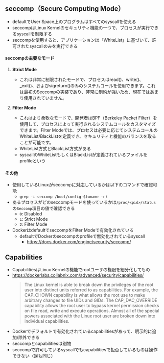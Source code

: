 ## seccomp（Secure Computing Mode）
- defaultでUser Space上のプログラムはすべてのsyscallを使える
- seccompはLinux Kernelのセキュリティ機能の一つで、プロセスが実行できるsyscallを制限する
- seccompを使用すると、アプリケーションは「WhiteList」に基づいて、許可されたsyscallのみを実行できる

#### seccompの主要なモード
1. **Strict Mode**
   - これは非常に制限されたモードで、プロセスはread()、write()、_exit()、およびsigreturn()のみのシステムコールを使用できます。これは最初のSeccompの実装であり、非常に制約が強いため、現在ではあまり使用されていません。

2. **Filter Mode**
   - これはより柔軟なモードで、開発者はBPF（Berkeley Packet Filter）を使用して、プロセスによって実行されるシステムコールをカスタマイズできます。Filter Modeでは、プロセスは必要に応じてシステムコールのWhiteList/BlackListを定義でき、セキュリティと機能のバランスを取ることが可能です。
   - WhiteList方式とBlackList方式がある
   - syscallのWhiteListもしくはBlackListが定義されているファイルをprofileという

#### その他
- 使用しているLinuxがseccompに対応しているかは以下のコマンドで確認可能
  - `grep -i seccomp /boot/config-$(uname -r)`
- あるプロセスがどのseccompモードを使っているかは`/proc/<pid>/status`の`Seccomp`項目の値で確認できる
  - `0`: Disabled
  - `1`: Strict Mode
  - `2`: Filter Mode
- DockerはdefaultでseccompをFilter Modeで有効化されている
  - defaultでDockerのseccompのprofileで無効化されているsyscall
    - https://docs.docker.com/engine/security/seccomp/

## Capabilities
- CapabilitiesはLinux Kernelの機能でrootユーザの権限を細分化してもの
- https://dockerlabs.collabnix.com/advanced/security/capabilities/  
  > The Linux kernel is able to break down the privileges of the root user into distinct units referred to as capabilities. For example, the CAP_CHOWN capability is what allows the root use to make arbitrary changes to file UIDs and GIDs. The CAP_DAC_OVERRIDE capability allows the root user to bypass kernel permission checks on file read, write and execute operations. Almost all of the special powers associated with the Linux root user are broken down into individual capabilities.
- Dockerでデフォルトで有効化されているcapabilitiesがあって、明示的に追加/除外できる
- seccompとcapabilitiesは別物
- seccompで許可しているsyscallでもcapabilitiesで拒否しているものは操作できない（逆も同じ）
